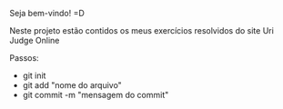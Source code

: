 Seja bem-vindo! =D

Neste projeto estão contidos os meus exercícios resolvidos do site Uri Judge Online

Passos:
- git init
- git add "nome do arquivo"
- git commit -m "mensagem do commit"